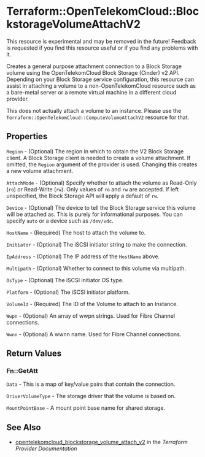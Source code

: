 # Terraform::OpenTelekomCloud::BlockstorageVolumeAttachV2

This resource is experimental and may be removed in the future! Feedback
is requested if you find this resource useful or if you find any problems
with it.

Creates a general purpose attachment connection to a Block
Storage volume using the OpenTelekomCloud Block Storage (Cinder) v2 API.
Depending on your Block Storage service configuration, this
resource can assist in attaching a volume to a non-OpenTelekomCloud resource
such as a bare-metal server or a remote virtual machine in a
different cloud provider.

This does not actually attach a volume to an instance. Please use
the `Terraform::OpenTelekomCloud::ComputeVolumeAttachV2` resource for that.

## Properties

`Region` - (Optional) The region in which to obtain the V2 Block Storage client. A Block Storage client is needed to create a volume attachment. If omitted, the `Region` argument of the provider is used. Changing this creates a new volume attachment.

`AttachMode` - (Optional) Specify whether to attach the volume as Read-Only (`ro`) or Read-Write (`rw`). Only values of `ro` and `rw` are accepted. If left unspecified, the Block Storage API will apply a default of `rw`.

`Device` - (Optional) The device to tell the Block Storage service this volume will be attached as. This is purely for informational purposes. You can specify `auto` or a device such as `/dev/vdc`.

`HostName` - (Required) The host to attach the volume to.

`Initiator` - (Optional) The iSCSI initiator string to make the connection.

`IpAddress` - (Optional) The IP address of the `HostName` above.

`Multipath` - (Optional) Whether to connect to this volume via multipath.

`OsType` - (Optional) The iSCSI initiator OS type.

`Platform` - (Optional) The iSCSI initiator platform.

`VolumeId` - (Required) The ID of the Volume to attach to an Instance.

`Wwpn` - (Optional) An array of wwpn strings. Used for Fibre Channel connections.

`Wwnn` - (Optional) A wwnn name. Used for Fibre Channel connections.


## Return Values

### Fn::GetAtt

`Data` - This is a map of key/value pairs that contain the connection.

`DriverVolumeType` - The storage driver that the volume is based on.

`MountPointBase` - A mount point base name for shared storage.

## See Also

* [opentelekomcloud_blockstorage_volume_attach_v2](https://www.terraform.io/docs/providers/opentelekomcloud/r/blockstorage_volume_attach_v2.html) in the _Terraform Provider Documentation_